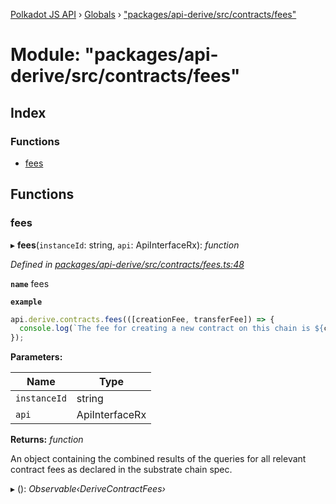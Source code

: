 [Polkadot JS API](../README.md) › [Globals](../globals.md) › ["packages/api-derive/src/contracts/fees"](_packages_api_derive_src_contracts_fees_.md)

# Module: "packages/api-derive/src/contracts/fees"

## Index

### Functions

* [fees](_packages_api_derive_src_contracts_fees_.md#fees)

## Functions

###  fees

▸ **fees**(`instanceId`: string, `api`: ApiInterfaceRx): *function*

*Defined in [packages/api-derive/src/contracts/fees.ts:48](https://github.com/polkadot-js/api/blob/c2705bdfda/packages/api-derive/src/contracts/fees.ts#L48)*

**`name`** fees

**`example`** 
<BR>

```javascript
api.derive.contracts.fees(([creationFee, transferFee]) => {
  console.log(`The fee for creating a new contract on this chain is ${creationFee} units. The fee required to call this contract is ${transferFee} units.`);
});
```

**Parameters:**

Name | Type |
------ | ------ |
`instanceId` | string |
`api` | ApiInterfaceRx |

**Returns:** *function*

An object containing the combined results of the queries for
all relevant contract fees as declared in the substrate chain spec.

▸ (): *Observable‹DeriveContractFees›*
